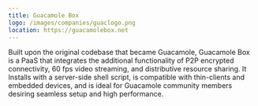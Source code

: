 ```yaml
---
title: Guacamole Box
logo: /images/companies/guaclogo.png
location: https://guacamolebox.net
---
```


Built upon the original codebase that became Guacamole, Guacamole Box is a PaaS that
integrates the additional functionality of P2P encrypted connectivity, 60 fps
video streaming, and distributive resource sharing. It Installs with a server-side
shell script, is compatible with thin-clients and embedded devices, and is
ideal for Guacamole community members desiring seamless setup and high
performance.
